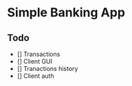 # Simple Banking App

## Todo
- [] Transactions
- [] Client GUI
- [] Tranactions history
- [] Client auth

